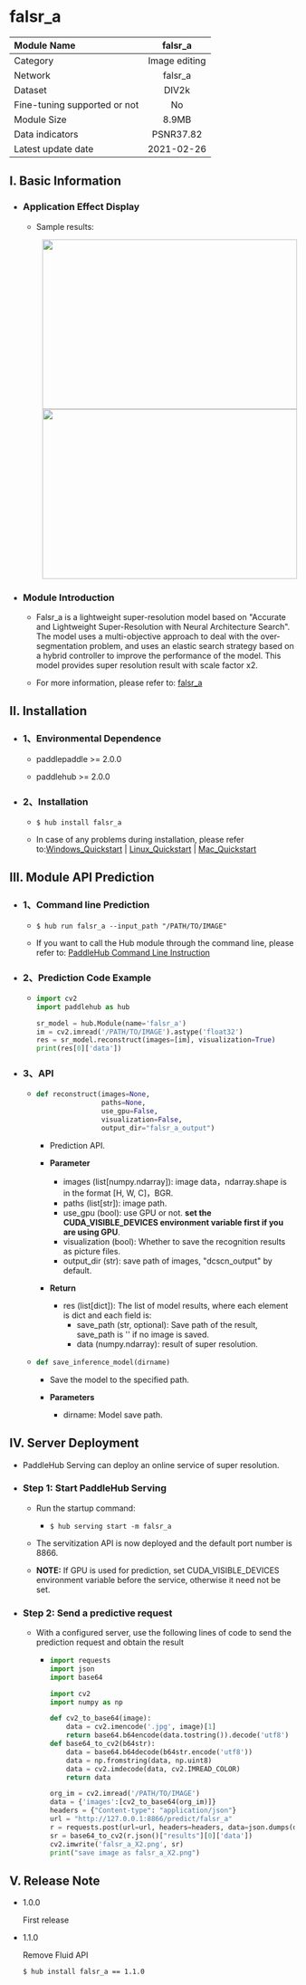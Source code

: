 # falsr_a

|Module Name|falsr_a|
| :--- | :---: | 
|Category |Image editing|
|Network |falsr_a|
|Dataset|DIV2k|
|Fine-tuning supported or not|No|
|Module Size |8.9MB|
|Data indicators|PSNR37.82|
|Latest update date|2021-02-26|


## I. Basic Information 

- ### Application Effect Display
  
  - Sample results:
    <p align="center">
    <img src="https://user-images.githubusercontent.com/35907364/133558583-0b7049db-ed1f-4a16-8676-f2141fcb3dee.png" width = "450" height = "300" hspace='10'/> <img src="https://user-images.githubusercontent.com/35907364/130899031-a6f8c58a-5cb7-4105-b990-8cca5ae15368.png" width = "450" height = "300" hspace='10'/>
    </p>


- ### Module Introduction

  - Falsr_a is a lightweight super-resolution model based on "Accurate and Lightweight Super-Resolution with Neural Architecture Search". The model uses a multi-objective approach to deal with the over-segmentation problem, and uses an elastic search strategy based on a hybrid controller to improve the performance of the model. This model provides super resolution result with scale factor x2.

  - For more information, please refer to: [falsr_a](https://github.com/xiaomi-automl/FALSR)

## II. Installation

- ### 1、Environmental Dependence

  - paddlepaddle >= 2.0.0

  - paddlehub >= 2.0.0


- ### 2、Installation

    - ```shell
      $ hub install falsr_a
      ```

    - In case of any problems during installation, please refer to:[Windows_Quickstart](../../../../docs/docs_en/get_start/windows_quickstart.md)
    | [Linux_Quickstart](../../../../docs/docs_en/get_start/linux_quickstart.md) | [Mac_Quickstart](../../../../docs/docs_en/get_start/mac_quickstart.md)  


## III. Module API Prediction

- ### 1、Command line Prediction

  - ```
    $ hub run falsr_a --input_path "/PATH/TO/IMAGE"
    ```
  - If you want to call the Hub module through the command line, please refer to: [PaddleHub Command Line Instruction](../../../../docs/docs_en/tutorial/cmd_usage.rst)

- ### 2、Prediction Code Example

  - ```python
    import cv2
    import paddlehub as hub

    sr_model = hub.Module(name='falsr_a')
    im = cv2.imread('/PATH/TO/IMAGE').astype('float32')
    res = sr_model.reconstruct(images=[im], visualization=True)
    print(res[0]['data'])
    ```

- ### 3、API

  - ```python
    def reconstruct(images=None,
                    paths=None,
                    use_gpu=False,
                    visualization=False,
                    output_dir="falsr_a_output")
    ```

    - Prediction API.

    - **Parameter**

      * images (list\[numpy.ndarray\]): image data，ndarray.shape is in the format \[H, W, C\]，BGR.
      * paths (list\[str\]): image path.
      * use\_gpu (bool): use GPU or not. **set the CUDA_VISIBLE_DEVICES environment variable first if you are using GPU**.
      * visualization (bool): Whether to save the recognition results as picture files.
      * output\_dir (str): save path of images, "dcscn_output" by default.

    - **Return**
      * res (list\[dict\]): The list of model results, where each element is dict and each field is: 
        * save\_path (str, optional): Save path of the result, save_path is '' if no image is saved.
        * data (numpy.ndarray): result of super resolution.

  - ```python
    def save_inference_model(dirname)
    ```

    - Save the model to the specified path.

    - **Parameters**

      * dirname: Model save path.




## IV. Server Deployment

- PaddleHub Serving can deploy an online service of super resolution.


- ### Step 1: Start PaddleHub Serving

    - Run the startup command:

      - ```shell
        $ hub serving start -m falsr_a
        ```

    - The servitization API is now deployed and the default port number is 8866.

    - **NOTE:**  If GPU is used for prediction, set CUDA_VISIBLE_DEVICES environment variable before the service, otherwise it need not be set.

- ### Step 2: Send a predictive request

    - With a configured server, use the following lines of code to send the prediction request and obtain the result

      - ```python
        import requests
        import json
        import base64

        import cv2
        import numpy as np

        def cv2_to_base64(image):
            data = cv2.imencode('.jpg', image)[1]
            return base64.b64encode(data.tostring()).decode('utf8')
        def base64_to_cv2(b64str):
            data = base64.b64decode(b64str.encode('utf8'))
            data = np.fromstring(data, np.uint8)
            data = cv2.imdecode(data, cv2.IMREAD_COLOR)
            return data

        org_im = cv2.imread('/PATH/TO/IMAGE')
        data = {'images':[cv2_to_base64(org_im)]}
        headers = {"Content-type": "application/json"}
        url = "http://127.0.0.1:8866/predict/falsr_a"
        r = requests.post(url=url, headers=headers, data=json.dumps(data))
        sr = base64_to_cv2(r.json()["results"][0]['data'])
        cv2.imwrite('falsr_a_X2.png', sr)
        print("save image as falsr_a_X2.png")
        ```


## V. Release Note

- 1.0.0

  First release

- 1.1.0

  Remove Fluid API


  ```shell
  $ hub install falsr_a == 1.1.0
  ```

